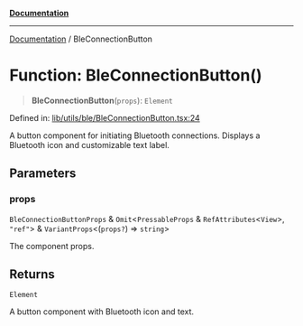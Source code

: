 [**Documentation**](../README.md)

***

[Documentation](../README.md) / BleConnectionButton

# Function: BleConnectionButton()

> **BleConnectionButton**(`props`): `Element`

Defined in: [lib/utils/ble/BleConnectionButton.tsx:24](https://github.com/aldesgroup/goaldn/blob/6a7943d02984b1a6b41d76a3a483a1484b644076/lib/utils/ble/BleConnectionButton.tsx#L24)

A button component for initiating Bluetooth connections.
Displays a Bluetooth icon and customizable text label.

## Parameters

### props

`BleConnectionButtonProps` & `Omit`\<`PressableProps` & `RefAttributes`\<`View`\>, `"ref"`\> & `VariantProps`\<(`props?`) => `string`\>

The component props.

## Returns

`Element`

A button component with Bluetooth icon and text.
